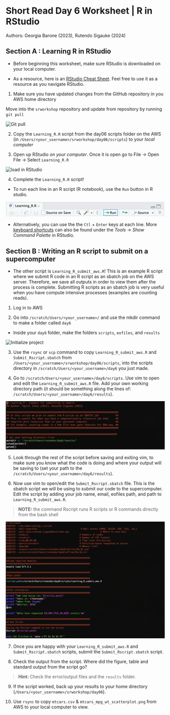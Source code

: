 # Short Read Day 6 Worksheet | R in RStudio

Authors: Georgia Barone (2023), Rutendo Sigauke (2024)

## Section A : Learning R in RStudio

- Before beginning this worksheet, make sure RStudio is downloaded on your local computer.

- As a resource, here is an [RStudio Cheat Sheet](https://rstudio.github.io/cheatsheets/rstudio-ide.pdf). Feel free to use it as a resource as you navigate RStudio.

1. Make sure you have updated changes from the GitHub repository in you AWS home directory

Move into the `srworkshop` repository and update from repository by running `git pull`

![Git pull](images/ws2_git_pull.png)

2. Copy the `Learning_R.R` script from the day06 scripts folder on the AWS (in `/Users/<your_username>/srworkshop/day06/scripts`) to your _local computer_

3. Open up RStudio _on your computer_. Once it is open go to File -> Open File -> Select `Learning_R.R`

![load in RStudio](images/ws2_open_file_in_Rstudio.png)

4. Complete the	`Learning_R.R` script!

- To run each line in an R script (R notebook), use the `Run` button in R studio. 

![Run code RStudio](images/run_each_line_rstudion.png)

- Alternatively, you can use the the `Ctl` + `Enter` keys at each line. More [keyboard shortcuts](https://support.posit.co/hc/en-us/articles/200711853-Keyboard-Shortcuts-in-the-RStudio-IDE) can also be found under the _Tools_ -> _Show Command Palette_  in RStudio.

## Section B : Writing an R script to submit on a supercomputer

- The other script is `Learning_R_submit_aws.R`! This is an example R script where we submit R code in an R script as an sbatch job on the AWS server. Therefore, we save all outputs in order to view them after the process is complete. Submitting R scripts as an sbatch job is very useful when you have compute intensive processes (examples are counting reads).

1. Log in to AWS

2. Go into `/scratch/Users/<your_username>/` and use the mkdir command to make a folder called `day6`

- Inside your `day6` folder, make the folders `scripts`, `eofiles`, and `results`

![Initialize project](images/ws2_initialize_folders.png)

3. Use the `rsync` or `scp` command to copy `Learning_R_submit_aws.R` and `Submit_Rscript.sbatch`
from `/Users/<your_username>/srworkshop/day06/scripts`, into the scripts directory in
`/scratch/Users/<your_username>/day6` you just made.

4. Go to `/scratch/Users/<your_username>/day6/scripts`. Use vim to open and edit the
`Learning_R_submit_aws.R` file. Add your own working directory path (it should be something
along the lines of: `/scratch/Users/<your_username>/day6/results`).

![Edit R Script](images/ws2_edit_Rscript_vim.png)

5. Look through the rest of the script before saving and exiting vim, to make sure you know what
the code is doing and where your output will be saving to (set your path to the `/scratch/Users/<your_username>/day6/results`).

6. Now use vim to open/edit the `Submit_Rscript.sbatch` file. This is the sbatch script we will be
using to submit our code to the supercomputer. Edit the script by adding your job name, email,
eofiles path, and path to `Learning_R_submit_aws.R`.

> **NOTE:** the command Rscript runs R scripts or R commands directly from the bash shell

![Sbatch R Script](images/ws2_sbatch_to_submit_R_script.png)

7. Once you are happy with your `Learning_R_submit_aws.R` and `Submit_Rscript.sbatch` scripts,
submit the `Submit_Rscript.sbatch` script.

8. Check the output from the script. Where did the figure, table and standard output from the script go?

> **Hint:** Check the error/output files and the `results` folder.

9. If the script worked, back up your results to your home directory
(`/Users/<your_username>/srworkshop/day06`).

10. Use `rsync` to copy `mtcars.csv` & `mtcars_mpg_wt_scatterplot.png` from AWS to your local
computer to view.
